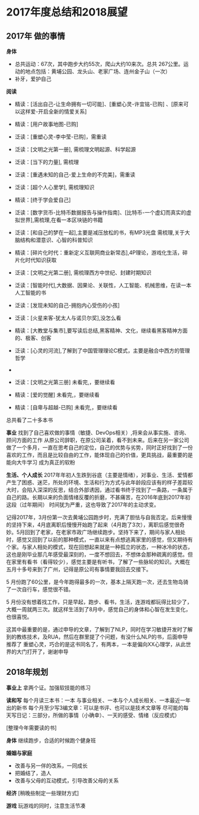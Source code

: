 # 2017年度总结和2018展望

## 2017年 做的事情

**身体**
- 总共运动：67次，其中跑步大约55次，爬山大约10来次。总共 267公里。运动的地点包括：黄埔公园、龙头山、老家广场、连州金子山（一次）
- 补牙，爱护自己

**阅读**

- 精读：[活出自己-让生命拥有一切可能]、[重塑心灵-许宜铭-已购] 、[原来可以这样爱-开启全新的情爱关系]
- 精读：[用户故事地图-已购]
- 泛读：[重塑心灵-李中莹-已购]，需重读

- 泛读：[文明之光第一册], 需梳理文明起源、科学起源
- 泛读：[当下的力量], 需梳理
- 泛读：[重遇未知的自己-爱上生命的不完美]，需重读
- 泛读：[超个人心里学], 需梳理知识
- 精读：[终于学会爱自己]
- 泛读：[数字货币-比特币数据报告与操作指南]、[比特币-一个虚幻而真实的虚拟世界],需梳理,在看一本区块链的书籍
- 泛读：[和自己的梦在一起],主要是减压放松的书，有MP3光盘 需梳理,关于大脑结构和潜意识、心智的科普知识
- 精读：[碎片化时代：重新定义互联网商业新常态],4P理论，游戏化生活，碎片化时代知识获取

- 泛读：[文明之光第二册], 需梳理西方中世纪、封建时期知识
- 泛读：[智能时代],大数据、因果论、关联性，人工智能、机械思维，在读一本人工智能的书
- 泛读：[发现未知的自己-拥抱内心受伤的小孩]
- 泛读：[火星来客-犹太人与诺贝尔奖],没怎么看
- 精读：[大教堂与集市],要写读后总结,黑客精神、文化，继续看黑客精神方面的、极客、创客
- 泛读：[心灵的河流],了解到了中国管理理论C模式，主要是融合中西方的管理哲学
- 
- 泛读：[文明之光第三册] 未看完,，要继续看
- 精读：[爱的觉醒] 未看完,，要继续看
- 精读：[自卑与超越-已购] 未看完,，要继续看

总共看了二十多本书

**事业**
找到了自己喜欢做的事情（敏捷、DevOps相关）,将来会从事实施、咨询、顾问方面的工作
从原公司辞职，在原公司呆着，看不到未来。后来在另一家公司做了一个多月，一直在思考自己的定位，自己的优势与劣势，同时正好找到了一份喜欢的工作，而且是比较自由的工作，能体现自己的价值，更具挑战，最重要的是能向大牛学习
成为真正的软粉

**生活、个人成长**
  2017年年初人生跌到谷底（主要是情绪），对事业、生活、爱情都产生了困惑、迷茫，所处的环境、生活和行为方式与此年龄段应该有的样子差距较大时，会陷入深深的反思，结合外部诱因，通过看书终于找到了一条路，一条属于自己的路。长期以来的负面情绪反覆的折磨，不甚痛苦，在2016年底到2017年初这段（过年期间） 时间犹为严重，这也导致了2017年的主动求变。

  记得2017年，3月份第一次去黄埔公园跑步时，充满了胆怯与自我否定。后来慢慢的坚持下来，4月底离职后慢慢开始跑了起来（4月跑了3次），离职后感觉很奇妙。5月回到了老家，在老家市政广场继续跑步。坚持下来了，期间与家人相处时，感觉又回到了以前的那种模式，一直以来有点想逃离家里的感觉，但又期待有个家。与家人相处的模式，现在回想起来就是一种孤立的状态，一种冰冷的状态，这也是刚毕业那几年感受最深刻的，一度不想回去，不想体会那种疏离的感觉。但在家里有看书（看得较少），感觉主要是有听书，了解了一些脉轮的知识。大概在五月十多号来到了广州，记得是原公司有事情要我回去交接下。

5 月份跑了60公里，是今年跑得最多的一次，基本上隔天跑一次，还去生物岛骑了一次自行车，感觉很不错。

5 月份没有想着找工作，只是早起，跑步、看书，生活，连游戏都玩得比较少了，大概一周就两三次。就这样生活到了8月中，感觉自己的身体和心智在发生变化，也很喜悦。

这其中最重要的是，通过申导的文章，了解到了NLP，同时在学习敏捷开发时了解到的教练技术，及RUA，然后在群里提了个问题，有没什么NLP的书，后面申导推荐了 重塑心灵，巧合的是这书同名了，有两本，一本是偏向XX心理学，从此世界的大门打开了，谢谢申导


## 2018年规划

**事业上**
拿两个证。加强软技能的练习

**读和写**
每个月读三本书：一本 与事业相关、一本与个人成长相关、一本最近一年出的新书
每个月至少写3编文章：可以是书评、也可以是技术文章等
尽可能的每天写日记：三部分，所做的事情（小确幸）、一天的感受、情绪（反应模式）

[整理今年需要读的书]


**身体**
继续跑步，合适的时候跑个健身班

**婚姻与家庭**
- 改善与另一伴的改系，一同成长
- 把婚结了，造人
- 改善与父母的互动模式，引导改善父母的关系

**经济**
[稍晚些制定一些理财方式]

**游戏**
玩游戏的同时，注意生活节凑